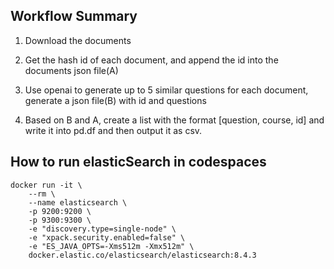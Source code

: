 ## Workflow Summary

1. Download the documents

2. Get the hash id of each document, and append the id into the documents json file(A)

3. Use openai to generate up to 5 similar questions for each document, generate a json file(B) with id and questions

4. Based on B and A, create a list with the format [question, course, id] and write it into pd.df and then output it as csv.


## How to run elasticSearch in codespaces

```
docker run -it \
    --rm \
    --name elasticsearch \
    -p 9200:9200 \
    -p 9300:9300 \
    -e "discovery.type=single-node" \
    -e "xpack.security.enabled=false" \
    -e "ES_JAVA_OPTS=-Xms512m -Xmx512m" \
    docker.elastic.co/elasticsearch/elasticsearch:8.4.3
```

